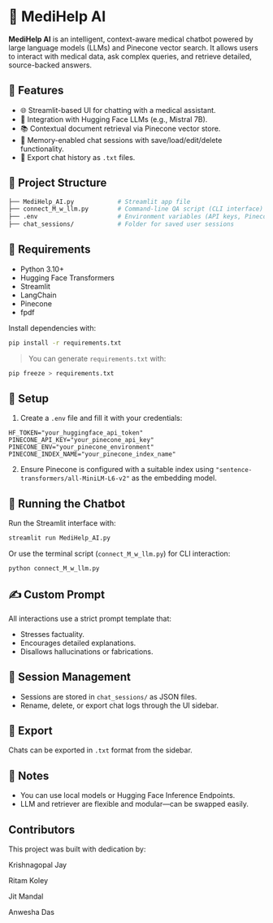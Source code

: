 # 🏥 MediHelp AI

**MediHelp AI** is an intelligent, context-aware medical chatbot powered by large language models (LLMs) and Pinecone vector search. It allows users to interact with medical data, ask complex queries, and retrieve detailed, source-backed answers.

## 🚀 Features

- 🌐 Streamlit-based UI for chatting with a medical assistant.
- 🤖 Integration with Hugging Face LLMs (e.g., Mistral 7B).
- 📚 Contextual document retrieval via Pinecone vector store.
- 🧠 Memory-enabled chat sessions with save/load/edit/delete functionality.
- 📁 Export chat history as `.txt` files.

## 📂 Project Structure

```bash
├── MediHelp_AI.py            # Streamlit app file
├── connect_M_w_llm.py        # Command-line QA script (CLI interface)
├── .env                      # Environment variables (API keys, Pinecone setup)
├── chat_sessions/            # Folder for saved user sessions
```

## 🧪 Requirements

- Python 3.10+
- Hugging Face Transformers
- Streamlit
- LangChain
- Pinecone
- fpdf

Install dependencies with:

```bash
pip install -r requirements.txt
```

> You can generate `requirements.txt` with:
```bash
pip freeze > requirements.txt
```

## 🔧 Setup

1. Create a `.env` file and fill it with your credentials:

```env
HF_TOKEN="your_huggingface_api_token"
PINECONE_API_KEY="your_pinecone_api_key"
PINECONE_ENV="your_pinecone_environment"
PINECONE_INDEX_NAME="your_pinecone_index_name"
```

2. Ensure Pinecone is configured with a suitable index using `"sentence-transformers/all-MiniLM-L6-v2"` as the embedding model.

## 💬 Running the Chatbot

Run the Streamlit interface with:

```bash
streamlit run MediHelp_AI.py
```

Or use the terminal script (`connect_M_w_llm.py`) for CLI interaction:

```bash
python connect_M_w_llm.py
```

## ✍️ Custom Prompt

All interactions use a strict prompt template that:

- Stresses factuality.
- Encourages detailed explanations.
- Disallows hallucinations or fabrications.

## 📝 Session Management

- Sessions are stored in `chat_sessions/` as JSON files.
- Rename, delete, or export chat logs through the UI sidebar.

## 📄 Export

Chats can be exported in `.txt` format from the sidebar.

## 📌 Notes

- You can use local models or Hugging Face Inference Endpoints.
- LLM and retriever are flexible and modular—can be swapped easily.

## Contributors

This project was built with dedication by:

Krishnagopal Jay

Ritam Koley

Jit Mandal 

Anwesha Das
